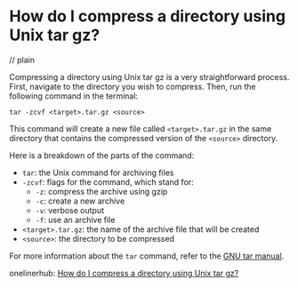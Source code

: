 # How do I compress a directory using Unix tar gz?
// plain

Compressing a directory using Unix tar gz is a very straightforward process. First, navigate to the directory you wish to compress. Then, run the following command in the terminal:

```
tar -zcvf <target>.tar.gz <source>
```

This command will create a new file called `<target>.tar.gz` in the same directory that contains the compressed version of the `<source>` directory.

Here is a breakdown of the parts of the command:
- `tar`: the Unix command for archiving files
- `-zcvf`: flags for the command, which stand for:
  - `-z`: compress the archive using gzip
  - `-c`: create a new archive
  - `-v`: verbose output
  - `-f`: use an archive file
- `<target>.tar.gz`: the name of the archive file that will be created
- `<source>`: the directory to be compressed

For more information about the `tar` command, refer to the [GNU tar manual](https://www.gnu.org/software/tar/manual/tar.html).

onelinerhub: [How do I compress a directory using Unix tar gz?](https://onelinerhub.com/cli-tar/how-do-i-compress-a-directory-using-unix-tar-gz)